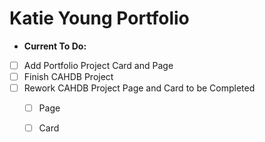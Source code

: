 # Katie Young Portfolio

- **Current To Do:**
- [ ] Add Portfolio Project Card and Page
- [ ] Finish CAHDB Project
- [ ] Rework CAHDB Project Page and Card to be Completed
  - [ ] Page
  - [ ] Card


